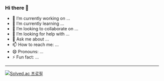 ### Hi there 👋

- 🔭 I’m currently working on ...
- 🌱 I’m currently learning ...
- 👯 I’m looking to collaborate on ...
- 🤔 I’m looking for help with ...
- 💬 Ask me about ...
- 📫 How to reach me: ...
- 😄 Pronouns: ...
- ⚡ Fun fact: ...
---
[![Solved.ac
프로필](http://mazassumnida.wtf/api/generate_badge?boj=quasar0529)](https://solved.ac/quasar0529)
